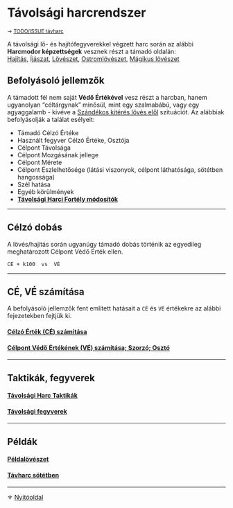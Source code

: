 # Távolsági harcrendszer

<sub>→ [TODO/ISSUE távharc](https://github.com/kaktusztea/km100/wiki/TODO.ISSUE.tavharc)</sub>

A távolsági lő- és hajítófegyverekkel végzett harc során az alábbi **Harcmodor képzettségek** vesznek részt a támadó oldalán:\
[Hajítás](kepzettsegek.primer.harci/harcmodor.md), [Íjászat](kepzettsegek.primer.harci/harcmodor.md), [Lövészet](kepzettsegek.primer.harci/harcmodor.md), [Ostromlövészet](kepzettsegek.primer.harci/harcmodor.md), [Mágikus lövészet](kepzettsegek.primer.harci/harcmodor.md)

## Befolyásoló jellemzők

A támadott fél nem saját **Védő Értékével** vesz részt a harcban, hanem ugyanolyan “céltárgynak” minősül, mint egy szalmabábú, vagy egy agyaggalamb - kivéve a [Szándékos kitérés lövés elől](073_tavharc_taktikak.md#sz%C3%A1nd%C3%A9kos-kit%C3%A9r%C3%A9s-l%C3%B6v%C3%A9s-el%C5%91l) szituációt. Az alábbiak befolyásolják a találat esélyeit:

- Támadó Célzó Értéke
- Használt fegyver Célzó Értéke, Osztója
- Célpont Távolsága
- Célpont Mozgásának jellege
- Célpont Mérete
- Célpont Észlelhetősége (látási viszonyok, célpont láthatósága, sötétben hangossága)
- Szél hatása
- Egyéb körülmények
- **[Távolsági Harci Fortély módosítók](044_harci_fortelyok.md#távolsági-harci-fortélyok)**

---
## Célzó dobás

A lövés/hajítás során ugyanúgy támadó dobás történik az egyedileg meghatározott Célpont Védő Érték ellen.

```
CÉ + k100  vs  VÉ
```

---
## CÉ, VÉ számítása

A befolyásoló jellemzők fent említett hatásait a `CÉ` és `VÉ` értékekre az alábbi fejezetekben fejtjük ki.

#### [Célzó Érték (CÉ) számítása](071_tavharc_ce.md)

#### [Célpont Védő Értékének (VÉ) számítása; Szorzó; Osztó](072_tavharc_ve_szorzo_oszto.md)

---
## Taktikák, fegyverek

#### [Távolsági Harc Taktikák](073_tavharc_taktikak.md)

#### [Távolsági fegyverek](074_tavharc_fegyverek.md)

---
## Példák

#### [Példalövészet](075_tavharc_peldak.md)

#### [Távharc sötétben](076_tavharc_sotetben.md)

---

⚜️ [Nyitóoldal](start.md)
